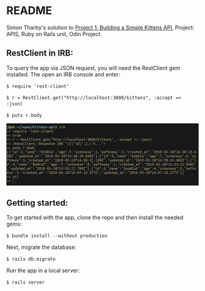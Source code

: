 # README

Simon Tharby's solution to [Project 1: Building a Simple Kittens API](https://www.theodinproject.com/courses/ruby-on-rails/lessons/apis?ref=lnav), Project: APIS, Ruby on Rails unit, Odin Project.

## RestClient in IRB:

To query the app via JSON request, you will need the RestClient gem installed. The open an IRB console and enter:

```
$ require 'rest-client'
```

```
$ r = RestClient.get("http://localhost:3000/kittens", :accept => :json)
```

```
$ puts r.body
```

![rtfm.png](app/assets/images/rtfm.png)

## Getting started:

To get started with the app, clone the repo and then install the needed gems:

```
$ bundle install --without production
```

Next, migrate the database:

```
$ rails db:migrate
```

Run the app in a local server:

```
$ rails server
```
